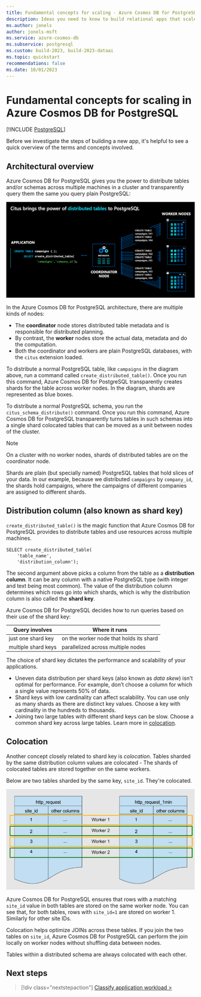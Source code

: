 ```yaml
---
title: Fundamental concepts for scaling - Azure Cosmos DB for PostgreSQL
description: Ideas you need to know to build relational apps that scale
ms.author: jonels
author: jonels-msft
ms.service: azure-cosmos-db
ms.subservice: postgresql
ms.custom: build-2023, build-2023-dataai
ms.topic: quickstart
recommendations: false
ms.date: 10/01/2023
---
```


# Fundamental concepts for scaling in Azure Cosmos DB for PostgreSQL

[!INCLUDE [PostgreSQL](../includes/appliesto-postgresql.md)]

Before we investigate the steps of building a new app, it's helpful to see a
quick overview of the terms and concepts involved.

## Architectural overview

Azure Cosmos DB for PostgreSQL gives you the power to distribute tables and/or schemas across multiple
machines in a cluster and transparently query them the same you query
plain PostgreSQL:

![Diagram of the coordinator node sharding a table onto worker nodes.](media/howto-build-scalable-apps/architecture.png)

In the Azure Cosmos DB for PostgreSQL architecture, there are multiple kinds of nodes:

* The **coordinator** node stores distributed table metadata and is responsible
  for distributed planning.
* By contrast, the **worker** nodes store the actual data, metadata and do the computation.
* Both the coordinator and workers are plain PostgreSQL databases, with the
  `citus` extension loaded.

To distribute a normal PostgreSQL table, like `campaigns` in the diagram above,
run a command called `create_distributed_table()`.  Once you run this
command, Azure Cosmos DB for PostgreSQL transparently creates shards for the table across
worker nodes. In the diagram, shards are represented as blue boxes.

To distribute a normal PostgreSQL schema, you run the `citus_schema_distribute()` command. Once you run this command, Azure Cosmos DB for PostgreSQL transparently turns tables in such schemas into a single shard colocated tables that can be moved as a unit between nodes of the cluster.

> [!NOTE]
>
> On a cluster with no worker nodes, shards of distributed tables are on the coordinator node.

Shards are plain (but specially named) PostgreSQL tables that hold slices of
your data. In our example, because we distributed `campaigns` by `company_id`,
the shards hold campaigns, where the campaigns of different companies are
assigned to different shards.

## Distribution column (also known as shard key)

`create_distributed_table()` is the magic function that Azure Cosmos DB for PostgreSQL
provides to distribute tables and use resources across multiple machines.

```postgresql
SELECT create_distributed_table(
	'table_name',
	'distribution_column');
```

The second argument above picks a column from the table as a **distribution
column**. It can be any column with a native PostgreSQL type (with integer and
text being most common). The value of the distribution column determines which
rows go into which shards, which is why the distribution column is also called
the **shard key**.

Azure Cosmos DB for PostgreSQL decides how to run queries based on their use of the shard
key:

| Query involves | Where it runs |
|----------------|---------------|
| just one shard key | on the worker node that holds its shard |
| multiple shard keys | parallelized across multiple nodes |

The choice of shard key dictates the performance and scalability of your
applications.

* Uneven data distribution per shard keys (also known as *data skew*) isn't optimal
  for performance. For example, don’t choose a column for which a single value
  represents 50% of data.
* Shard keys with low cardinality can affect scalability. You can use only as
  many shards as there are distinct key values. Choose a key with cardinality
  in the hundreds to thousands.
* Joining two large tables with different shard keys can be slow. Choose a
  common shard key across large tables. Learn more in
  [colocation](#colocation).

## Colocation

Another concept closely related to shard key is *colocation*. Tables sharded by
the same distribution column values are colocated - The shards of colocated
tables are stored together on the same workers.

Below are two tables sharded by the same key, `site_id`. They're colocated.

![Diagram of tables http_request and http_request_1min colocated by site_id.](media/howto-build-scalable-apps/colocation.png)

Azure Cosmos DB for PostgreSQL ensures that rows with a matching `site_id` value in both
tables are stored on the same worker node.  You can see that, for both tables,
rows with `site_id=1` are stored on worker 1. Similarly for other site IDs.

Colocation helps optimize JOINs across these tables. If you join the two tables
on `site_id`, Azure Cosmos DB for PostgreSQL can perform the join locally on worker nodes
without shuffling data between nodes.

Tables within a distributed schema are always colocated with each other. 

## Next steps

> [!div class="nextstepaction"]
> [Classify application workload >](quickstart-build-scalable-apps-classify.md)

